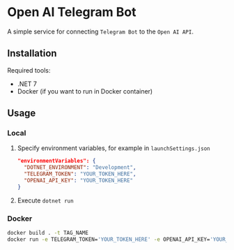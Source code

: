 # Open AI Telegram Bot

A simple service for connecting `Telegram Bot` to the `Open AI API`.

## Installation

Required tools:

- .NET 7
- Docker (if you want to run in Docker container)

## Usage

### Local

1. Specify environment variables, for example in `launchSettings.json`

    ``` json
    "environmentVariables": {
      "DOTNET_ENVIRONMENT": "Development",
      "TELEGRAM_TOKEN": "YOUR_TOKEN_HERE",
      "OPENAI_API_KEY": "YOUR_TOKEN_HERE"
    }
    ```

2. Execute `dotnet run`

### Docker

``` bash
docker build . -t TAG_NAME
docker run -e TELEGRAM_TOKEN='YOUR_TOKEN_HERE' -e OPENAI_API_KEY='YOUR_TOKEN_HERE' TAG_NAME
```
